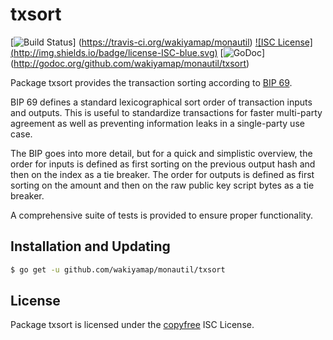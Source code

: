 txsort
======

[![Build Status](http://img.shields.io/travis/wakiyamap/monautil.svg)]
(https://travis-ci.org/wakiyamap/monautil) [![ISC License]
(http://img.shields.io/badge/license-ISC-blue.svg)](http://copyfree.org)
[![GoDoc](http://img.shields.io/badge/godoc-reference-blue.svg)]
(http://godoc.org/github.com/wakiyamap/monautil/txsort)

Package txsort provides the transaction sorting according to [BIP 69](https://github.com/monacoin/bips/blob/master/bip-0069.mediawiki).

BIP 69 defines a standard lexicographical sort order of transaction inputs and
outputs.  This is useful to standardize transactions for faster multi-party
agreement as well as preventing information leaks in a single-party use case.

The BIP goes into more detail, but for a quick and simplistic overview, the
order for inputs is defined as first sorting on the previous output hash and
then on the index as a tie breaker.  The order for outputs is defined as first
sorting on the amount and then on the raw public key script bytes as a tie
breaker.

A comprehensive suite of tests is provided to ensure proper functionality.

## Installation and Updating

```bash
$ go get -u github.com/wakiyamap/monautil/txsort
```

## License

Package txsort is licensed under the [copyfree](http://copyfree.org) ISC
License.
